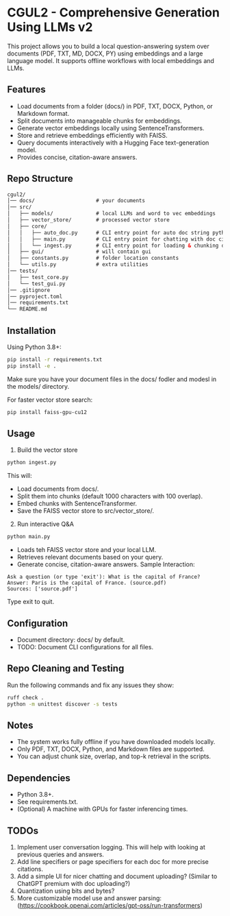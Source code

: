 # CGUL2 - Comprehensive Generation Using LLMs v2

This project allows you to build a local question-answering system over documents (PDF, TXT, MD, DOCX, PY) using embeddings and a large language model. It supports offline workflows with local embeddings and LLMs.

## Features

- Load documents from a folder (docs/) in PDF, TXT, DOCX, Python, or Markdown format.
- Split documents into manageable chunks for embeddings.
- Generate vector embeddings locally using SentenceTransformers.
- Store and retrieve embeddings efficiently with FAISS.
- Query documents interactively with a Hugging Face text-generation model.
- Provides concise, citation-aware answers.

## Repo Structure
```html
cgul2/
│── docs/                    # your documents
│── src/
│   ├── models/              # local LLMs and word to vec embeddings
│   ├── vector_store/        # processed vector store
│   ├── core/
│   │   ├── auto_doc.py      # CLI entry point for auto doc string python repo
│   │   ├── main.py          # CLI entry point for chatting with doc citation
│   │   └── ingest.py        # CLI entry point for loading & chunking documents
│   ├── gui/                 # will contain gui
│   ├── constants.py         # folder location constants
│   └── utils.py             # extra utilities
│── tests/
│   ├── test_core.py
│   └── test_gui.py
│── .gitignore
│── pyproject.toml
│── requirements.txt
└── README.md
```

## Installation

Using Python 3.8+:
```bash
pip install -r requirements.txt
pip install -e .
```
Make sure you have your document files in the docs/ fodler and modesl in the models/ directory.

For faster vector store search:
```bash
pip install faiss-gpu-cu12
```

## Usage

1. Build the vector store
```bash
python ingest.py
```
This will:
- Load documents from docs/.
- Split them into chunks (default 1000 characters with 100 overlap).
- Embed chunks with SentenceTransformer.
- Save the FAISS vector store to src/vector_store/.
2. Run interactive Q&A
```bash
python main.py
```
- Loads teh FAISS vector store and your local LLM.
- Retrieves relevant documents based on your query.
- Generate concise, citation-aware answers.
Sample Interaction:
```
Ask a question (or type 'exit'): What is the capital of France?
Answer: Paris is the capital of France. (source.pdf)
Sources: ['source.pdf']
```
Type exit to quit.

## Configuration

- Document directory: docs/ by default.
- TODO: Document CLI configurations for all files.

## Repo Cleaning and Testing

Run the following commands and fix any issues they show:
```bash
ruff check .
python -m unittest discover -s tests
```

## Notes

- The system works fully offline if you have downloaded models locally.
- Only PDF, TXT, DOCX, Python, and Markdown files are supported.
- You can adjust chunk size, overlap, and top-k retrieval in the scripts.

## Dependencies

- Python 3.8+.
- See requirements.txt.
- (Optional) A machine with GPUs for faster inferencing times.

## TODOs
1. Implement user conversation logging. This will help with looking at previous queries and answers.
2. Add line specifiers or page specifiers for each doc for more precise citations.
3. Add a simple UI for nicer chatting and document uploading? (Similar to ChatGPT premium with doc uploading?)
4. Quantization using bits and bytes?
5. More customizable model use and answer parsing: (https://cookbook.openai.com/articles/gpt-oss/run-transformers)
